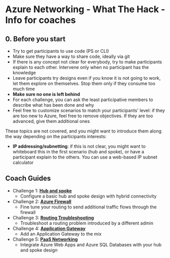# Azure Networking - What The Hack - Info for coaches

## 0. Before you start

* Try to get participants to use code (PS or CLI)
* Make sure they have a way to share code, ideally via git
* If there is any concept not clear for everybody, try to make participants explain to each other. Intervene only when no participant has the knowledge
* Leave participants try designs even if you know it is not going to work, let them explore on themselves. Stop them only if they consume too much time
* **Make sure no one is left behind**
* For each challenge, you can ask the least participative members to describe what has been done and why
* Feel free to customize scenarios to match your participants' level: if they are too new to Azure, feel free to remove objectives. If they are too advanced, give them additional ones

These topics are not covered, and you might want to introduce them along the way depending on the participants interests:

* **IP addressing/subnetting**: if this is not clear, you might want to whiteboard this in the first scenario (hub and spoke), or have a participant explain to the others. You can use a web-based IP subnet calculator

## Coach Guides

- Challenge 1: **[Hub and spoke](01-HubNSpoke-basic.md)**
    - Configure a basic hub and spoke design with hybrid connectivity
- Challenge 2: **[Azure Firewall](02-AzFW.md)**
    - Fine tune your routing to send additional traffic flows through the firewall
- Challenge 3: **[Routing Troubleshooting](03-Asymmetric)**
    - Troubleshoot a routing problem introduced by a different admin
- Challenge 4: **[Application Gateway](04-AppGW.MD)**
    - Add an Application Gateway to the mix
- Challenge 5: **[PaaS Networking](05-Paas.md)**
    - Integrate Azure Web Apps and Azure SQL Databases with your hub and spoke design

